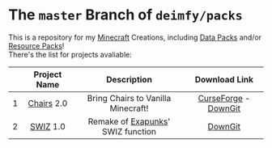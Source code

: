 # The `master` Branch of `deimfy/packs`

This is a repository for my [Minecraft][mcl] Creations, including [Data Packs][dtl] and/or [Resource Packs][rpl]!    
There's the list for projects avaliable:

  |     | Project Name | Description | Download Link |
  | --- | :---: | :---: | :---: |
  | 1 | [Chairs][chr] 2.0 | Bring Chairs to Vanilla Minecraft! | [CurseForge](http://minecraft.curseforge.com/projects/chairs) - [DownGit](https://minhaskamal.github.io/DownGit/#/home?url=https://github.com/deimfy/packs/tree/chairs&rootDirectory=false) |
  | 2 | [SWIZ][swi] 1.0 | Remake of [Exapunks][exa]' SWIZ function | [DownGit](https://minhaskamal.github.io/DownGit/#/home?url=https://github.com/deimfy/packs/tree/swiz/SWIZ&rootDirectory=false) |

[exa]: http://www.zachtronics.com/exapunks/
[mcl]: http://minecraft.net
[dtl]: http://minecraft.gamepedia.com/data_pack
[rpl]: http://minecraft.gamepedia.com/resource_pack
[chr]: https://github.com/deimfy/packs/tree/chairs
[swi]: https://github.com/deimfy/packs/tree/swiz
